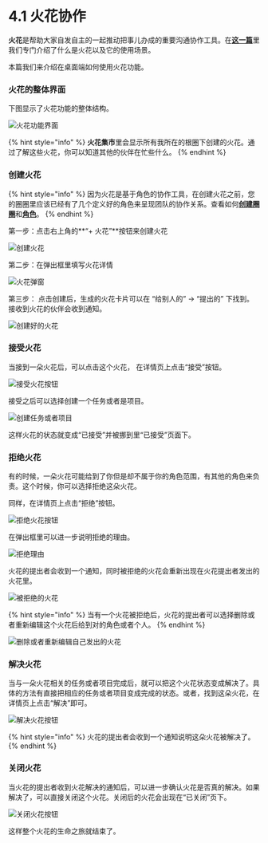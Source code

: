 # 4.1 火花协作

**火花**是帮助大家自发自主的一起推动把事儿办成的重要沟通协作工具。在[**这一篇**](../../wo-xie-gang-app/3.-zi-zhu-xie-zuo-yu-ren-wu-guan-li/3.-wo-de-huo-hua.md)里我们专门介绍了什么是火花以及它的使用场景。

本篇我们来介绍在桌面端如何使用火花功能。 

### 火花的整体界面

下图显示了火花功能的整体结构。

![&#x706B;&#x82B1;&#x529F;&#x80FD;&#x754C;&#x9762;](../../.gitbook/assets/screenshot-2019-11-05-at-16.43.03.png)

{% hint style="info" %}
**火花集市**里会显示所有我所在的根圈下创建的火花。通过了解这些火花，你可以知道其他的伙伴在忙些什么。
{% endhint %}

### 创建火花

{% hint style="info" %}
因为火花是基于角色的协作工具，在创建火花之前，您的圈圈里应该已经有了几个定义好的角色来呈现团队的协作关系。查看如何[**创建圈圈**](../gen-quan-zi/)和[**角色**](../shi-yong-shou-ce/)。
{% endhint %}

第一步：点击右上角的**“+ 火花”**按钮来创建火花

![&#x521B;&#x5EFA;&#x706B;&#x82B1;](../../.gitbook/assets/screenshot-2019-11-05-at-16.11.02.png)

第二步：在弹出框里填写火花详情

![&#x706B;&#x82B1;&#x5F39;&#x7A97;](../../.gitbook/assets/screenshot-2019-11-05-at-16.23.05.png)

第三步： 点击创建后，生成的火花卡片可以在 “给别人的” -&gt; “提出的” 下找到。 接收到火花的伙伴会收到通知。

![&#x521B;&#x5EFA;&#x597D;&#x7684;&#x706B;&#x82B1;](../../.gitbook/assets/screenshot-2019-11-05-at-16.29.33.png)

### **接受火花**

当接到一朵火花后，可以点击这个火花， 在详情页上点击“接受”按钮。

![&#x63A5;&#x53D7;&#x706B;&#x82B1;&#x6309;&#x94AE;](../../.gitbook/assets/screenshot-2019-11-08-at-10.44.35.png)

接受之后可以选择创建一个任务或者是项目。

![&#x521B;&#x5EFA;&#x4EFB;&#x52A1;&#x6216;&#x8005;&#x9879;&#x76EE;](../../.gitbook/assets/screenshot-2019-11-08-at-10.54.03.png)

这样火花的状态就变成“已接受”并被挪到里“已接受”页面下。

### 拒绝火花

有的时候，一朵火花可能给到了你但是却不属于你的角色范围，有其他的角色来负责。这个时候，你可以选择拒绝这朵火花。

同样，在详情页上点击“拒绝”按钮。

![&#x62D2;&#x7EDD;&#x706B;&#x82B1;&#x6309;&#x94AE;](../../.gitbook/assets/screenshot_2019-11-08_at_11.02.53.png)

在弹出框里可以进一步说明拒绝的理由。

![&#x62D2;&#x7EDD;&#x7406;&#x7531;](../../.gitbook/assets/screenshot-2019-11-08-at-11.00.26.png)

火花的提出者会收到一个通知，同时被拒绝的火花会重新出现在火花提出者发出的火花里。

![&#x88AB;&#x62D2;&#x7EDD;&#x7684;&#x706B;&#x82B1;](../../.gitbook/assets/m8lzmjq55f8mex8k.png)

{% hint style="info" %}
当有一个火花被拒绝后，火花的提出者可以选择删除或者重新编辑这个火花后给到对的角色或者个人。
{% endhint %}

![&#x5220;&#x9664;&#x6216;&#x8005;&#x91CD;&#x65B0;&#x7F16;&#x8F91;&#x81EA;&#x5DF1;&#x53D1;&#x51FA;&#x7684;&#x706B;&#x82B1;](../../.gitbook/assets/3mcbfz8ocka9zlnn.png)

### 解决火花

当与一朵火花相关的任务或者项目完成后，就可以把这个火花状态变成解决了。具体的方法有直接把相应的任务或者项目变成完成的状态。或者，找到这朵火花，在详情页上点击“解决”即可。

![&#x89E3;&#x51B3;&#x706B;&#x82B1;&#x6309;&#x94AE;](../../.gitbook/assets/screenshot_2019-11-08_at_10.48.22.png)

{% hint style="info" %}
火花的提出者会收到一个通知说明这朵火花被解决了。
{% endhint %}

### 关闭火花

当火花的提出者收到火花解决的通知后，可以进一步确认火花是否真的解决。如果解决了，可以直接关闭这个火花。关闭后的火花会出现在“已关闭”页下。

![&#x5173;&#x95ED;&#x706B;&#x82B1;&#x6309;&#x94AE;](../../.gitbook/assets/azrzf0fq7r4hvbim.png)

这样整个火花的生命之旅就结束了。

